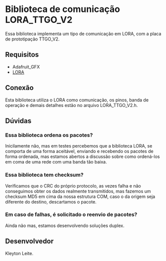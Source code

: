# Biblioteca de comunicação LORA_TTGO_V2
Essa biblioteca implementa um tipo de comunicação em LORA, com a placa de prototipação TTGO_V2.

## Requisitos
- Adafruit_GFX
- [LORA](https://github.com/sandeepmistry/arduino-LoRa)

## Conexão
Esta biblioteca utiliza o LORA como comunicação, os pinos, banda de operação
e demais detalhes estão no arquivo LORA_TTGO_V2.h.

## Dúvidas

### Essa biblioteca ordena os pacotes?
Inicilamente não, mas em testes percebemos que a biblioteca LORA, se comporta de uma forma aceitável, enviando e recebendo os pacotes de forma ordenada, mas estamos abertos a discussão sobre como ordená-los em coma de uma rede com uma banda tão baixa.

### Essa biblioteca tem checksum?
Verificamos que o CRC do próprio protocolo, as vezes falha e não conseguimos obter os dados realmente transmitidos, mas fazemos um checksum MD5 em cima da nossa estrutura COM, caso o da origem seja diferente do destino, descartamos o pacote.

### Em caso de falhas, é solicitado o reenvio de pacotes?
Ainda não mas, estamos desenvolvendo soluções duplex.

## Desenvolvedor
Kleyton Leite.